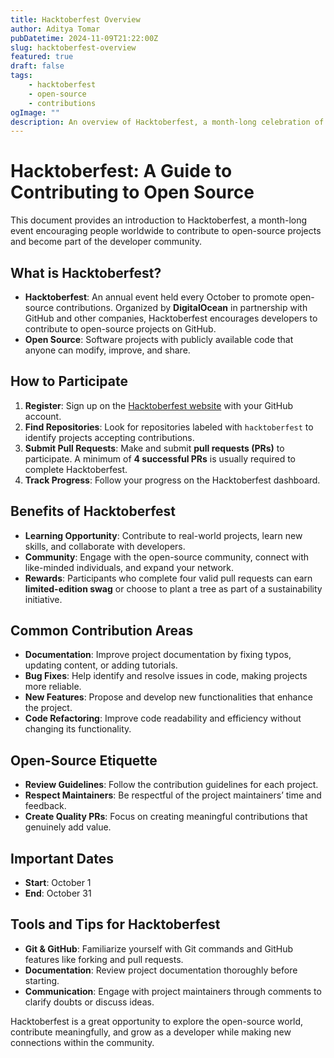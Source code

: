 ```yaml
---
title: Hacktoberfest Overview
author: Aditya Tomar
pubDatetime: 2024-11-09T21:22:00Z
slug: hacktoberfest-overview
featured: true
draft: false
tags:
    - hacktoberfest
    - open-source
    - contributions
ogImage: ""
description: An overview of Hacktoberfest, a month-long celebration of open-source software and community contributions.
---
```


# Hacktoberfest: A Guide to Contributing to Open Source

This document provides an introduction to Hacktoberfest, a month-long event encouraging people worldwide to contribute to open-source projects and become part of the developer community.

## What is Hacktoberfest?
- **Hacktoberfest**: An annual event held every October to promote open-source contributions. Organized by **DigitalOcean** in partnership with GitHub and other companies, Hacktoberfest encourages developers to contribute to open-source projects on GitHub.
- **Open Source**: Software projects with publicly available code that anyone can modify, improve, and share.

## How to Participate
1. **Register**: Sign up on the [Hacktoberfest website](https://hacktoberfest.digitalocean.com) with your GitHub account.
2. **Find Repositories**: Look for repositories labeled with `hacktoberfest` to identify projects accepting contributions.
3. **Submit Pull Requests**: Make and submit **pull requests (PRs)** to participate. A minimum of **4 successful PRs** is usually required to complete Hacktoberfest.
4. **Track Progress**: Follow your progress on the Hacktoberfest dashboard.

## Benefits of Hacktoberfest
- **Learning Opportunity**: Contribute to real-world projects, learn new skills, and collaborate with developers.
- **Community**: Engage with the open-source community, connect with like-minded individuals, and expand your network.
- **Rewards**: Participants who complete four valid pull requests can earn **limited-edition swag** or choose to plant a tree as part of a sustainability initiative.

## Common Contribution Areas
- **Documentation**: Improve project documentation by fixing typos, updating content, or adding tutorials.
- **Bug Fixes**: Help identify and resolve issues in code, making projects more reliable.
- **New Features**: Propose and develop new functionalities that enhance the project.
- **Code Refactoring**: Improve code readability and efficiency without changing its functionality.

## Open-Source Etiquette
- **Review Guidelines**: Follow the contribution guidelines for each project.
- **Respect Maintainers**: Be respectful of the project maintainers’ time and feedback.
- **Create Quality PRs**: Focus on creating meaningful contributions that genuinely add value.

## Important Dates
- **Start**: October 1
- **End**: October 31

## Tools and Tips for Hacktoberfest
- **Git & GitHub**: Familiarize yourself with Git commands and GitHub features like forking and pull requests.
- **Documentation**: Review project documentation thoroughly before starting.
- **Communication**: Engage with project maintainers through comments to clarify doubts or discuss ideas.

Hacktoberfest is a great opportunity to explore the open-source world, contribute meaningfully, and grow as a developer while making new connections within the community.
